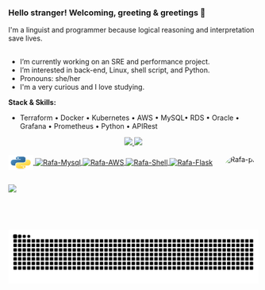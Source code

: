### Hello stranger! Welcoming, greeting & greetings 🍒

I'm a linguist and programmer because logical reasoning and interpretation save lives.

##

- I’m currently working on an SRE and performance project.
- I’m interested in back-end, Linux, shell script, and Python.
- Pronouns: she/her
- I'm a very curious and I love studying.

**Stack & Skills:**
- Terraform • Docker • Kubernetes • AWS • MySQL• RDS • Oracle • Grafana • Prometheus • Python • APIRest

<div align="center">
  <a href="https://github.com/silmarasilva">
  <img height="180em" src="https://github-readme-stats.vercel.app/api?username=silmarasilva&show_icons=true&theme=dracula&include_all_commits=true&count_private=true"/>
  <img height="180em" src="https://github-readme-stats.vercel.app/api/top-langs/?username=silmarasilva&layout=compact&langs_count=7&theme=dracula"/>
</div>
<div style="display: inline_block"><br>
  <img align="center" alt="Rafa-Python" height="30" width="50" src="https://raw.githubusercontent.com/devicons/devicon/master/icons/python/python-original.svg">
  <img align="center" alt="Rafa-Mysql" height="30" width="70" 
src="https://img.shields.io/badge/MySQL-00000F?style=for-the-badge&logo=mysql&logoColor=white.svg">
  <img align="center" alt="Rafa-AWS" height="30" width="70" 
src="https://img.shields.io/badge/Amazon_AWS-232F3E?style=for-the-badge&logo=amazon-aws&logoColor=white.svg">
  <img align="center" alt="Rafa-Shell" height="30" width="70" 
src="https://img.shields.io/badge/Shell_Script-121011?style=for-the-badge&logo=gnu-bash&logoColor=white.svg">
    <img align="center" alt="Rafa-Flask" height="30" width="70"
src="https://img.shields.io/badge/Flask-000000?style=for-the-badge&logo=flask&logoColor=white.svg">
  <img align="right" alt="Rafa-pic" height="150" style="border-radius:50px;" src="https://sadanduseless.b-cdn.net/wp-content/uploads/2018/03/painting1.jpg">
</div>
  
  ##
   
  <a href="https://www.linkedin.com/in/silmara-eliza-de-paula-silva-564814141" target="_blank"><img src="https://img.shields.io/badge/-LinkedIn-%230077B5?style=for-the-badge&logo=linkedin&logoColor=white" target="_blank">
  </a> 
 
 ![Snake animation](https://github.com/silmarasilva/silmarasilva/blob/output/github-contribution-grid-snake.svg)
 
</div>
